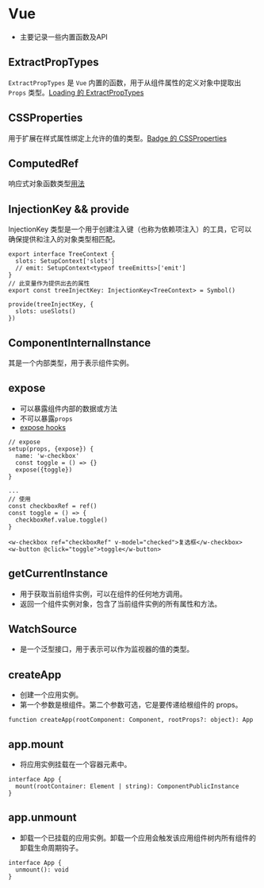 # Vue
- 主要记录一些内置函数及API

## ExtractPropTypes
`ExtractPropTypes` 是 `Vue` 内置的函数，用于从组件属性的定义对象中提取出 `Props` 类型。[Loading 的 ExtractPropTypes](loading.md#props)

## CSSProperties
用于扩展在样式属性绑定上允许的值的类型。[Badge 的 CSSProperties](badge.md#style-computed)


## ComputedRef
响应式对象函数类型[用法](row.html#row-key)

## InjectionKey && provide
InjectionKey 类型是一个用于创建注入键（也称为依赖项注入）的工具，它可以确保提供和注入的对象类型相匹配。
```
export interface TreeContext {
  slots: SetupContext['slots']
  // emit: SetupContext<typeof treeEmitts>['emit']
}
// 此变量作为提供出去的属性
export const treeInjectKey: InjectionKey<TreeContext> = Symbol()

provide(treeInjectKey, {
  slots: useSlots()
})
```

## ComponentInternalInstance
其是一个内部类型，用于表示组件实例。

## expose
- 可以暴露组件内部的数据或方法
- 不可以暴露`props`
- [expose hooks](hooks.html#use-expose-ts)
```
// expose
setup(props, {expose}) {
  name: 'w-checkbox'
  const toggle = () => {}
  expose({toggle})
}

...
// 使用
const checkboxRef = ref()
const toggle = () => {
  checkboxRef.value.toggle()
}

<w-checkbox ref="checkboxRef" v-model="checked">复选框</w-checkbox>
<w-button @click="toggle">toggle</w-button>
```

## getCurrentInstance
- 用于获取当前组件实例，可以在组件的任何地方调用。
- 返回一个组件实例对象，包含了当前组件实例的所有属性和方法。

## WatchSource
- 是一个泛型接口，用于表示可以作为监视器的值的类型。

## createApp
- 创建一个应用实例。
- 第一个参数是根组件。第二个参数可选，它是要传递给根组件的 props。
```
function createApp(rootComponent: Component, rootProps?: object): App
```

## app.mount
- 将应用实例挂载在一个容器元素中。
```
interface App {
  mount(rootContainer: Element | string): ComponentPublicInstance
}
```

## app.unmount
- 卸载一个已挂载的应用实例。卸载一个应用会触发该应用组件树内所有组件的卸载生命周期钩子。
```
interface App {
  unmount(): void
}
```
